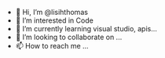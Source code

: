 - 👋 Hi, I’m @lisihthomas
- 👀 I’m interested in Code
- 🌱 I’m currently learning visual studio, apis...
- 💞️ I’m looking to collaborate on ...
- 📫 How to reach me ...

<!---
lisihthomas/lisihthomas is a ✨ special ✨ repository because its `README.md` (this file) appears on your GitHub profile.
You can click the Preview link to take a look at your changes.
--->
